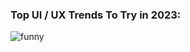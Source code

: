### Top UI / UX Trends To Try in 2023:
![funny](https://github.com/muchcreative/muchcreative/assets/59669876/d97d9e02-a0fb-4a5f-b5bf-cca115ee0919)
